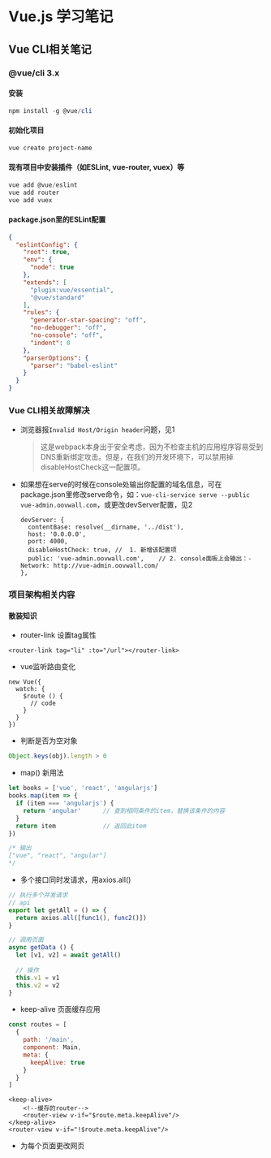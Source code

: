 # Vue.js 学习笔记

## Vue CLI相关笔记
### @vue/cli 3.x
#### 安装
```powershell
npm install -g @vue/cli
```

#### 初始化项目
```powershell
vue create project-name
```

#### 现有项目中安装插件（如ESLint, vue-router, vuex）等
```powershell
vue add @vue/eslint
vue add router
vue add vuex
```

#### package.json里的ESLint配置
```json
{
  "eslintConfig": {
    "root": true,
    "env": {
      "node": true
    },
    "extends": [
      "plugin:vue/essential",
      "@vue/standard"
    ],
    "rules": {
      "generator-star-spacing": "off",
      "no-debugger": "off",
      "no-console": "off",
      "indent": 0
    },
    "parserOptions": {
      "parser": "babel-eslint"
    }
  }
}
```

### Vue CLI相关故障解决
- 浏览器报`Invalid Host/Origin header`问题，见1
  > 这是webpack本身出于安全考虑，因为不检查主机的应用程序容易受到DNS重新绑定攻击。但是，在我们的开发环境下，可以禁用掉disableHostCheck这一配置项。
- 如果想在serve的时候在console处输出你配置的域名信息，可在package.json里修改serve命令，如：`vue-cli-service serve --public vue-admin.oovwall.com`，或更改devServer配置，见2
  ```
  devServer: {
    contentBase: resolve(__dirname, '../dist'),
    host: '0.0.0.0',
    port: 4000,
    disableHostCheck: true, //  1. 新增该配置项
    public: 'vue-admin.oovwall.com',    // 2. console面板上会输出：- Network: http://vue-admin.oovwall.com/
  },
  ```

### 项目架构相关内容
#### 散装知识
- router-link 设置tag属性
```vue
<router-link tag="li" :to="/url"></router-link>
```

- vue监听路由变化
```vuejs
new Vue({
  watch: {
    $route () {
      // code
    }
  }
})
```

- 判断是否为空对象
```javascript
Object.keys(obj).length > 0
```

- map() 新用法
```javascript
let books = ['vue', 'react', 'angularjs']
books.map(item => {
  if (item === 'angularjs') {
    return 'angular'      // 查到相同条件的item，替换该条件的内容
  }
  return item             // 返回此item
})

/* 输出
["vue", "react", "angular"]
*/
```

- 多个接口同时发请求，用axios.all()
```javascript
// 执行多个并发请求
// api
export let getAll = () => {
  return axios.all([func1(), func2()])
}

// 调用页面
async getData () {
  let [v1, v2] = await getAll()
  
  // 操作
  this.v1 = v1
  this.v2 = v2
}
```

- keep-alive 页面缓存应用
```javascript
const routes = [
  {
    path: '/main',
    component: Main,
    meta: {
      keepAlive: true
    }
  }
]
```

```vue
<keep-alive>
    <!--缓存的router-->
    <router-view v-if="$route.meta.keepAlive"/>
</keep-alive>
<router-view v-if="!$route.meta.keepAlive"/>
```

- 为每个页面更改网页<title>；路由拦截
```javascript
const routes = [
  {
    path: '/main',
    component: Main,
    meta: {
      title: '首页'
    }
  }
]

router.beforeEach((to, from, next) => {
  // 为每个页面更改网页<title>
  document.title = to.meta.title
  
  // 路由拦截
  if (to.path === '/list') {
    next({ path: '/add' })
  } else {
    next()
  }
})
```

- Element UI传统方式提交带文件表单
  1. 方法一：自写方法用axios发送提交表单
      ```vue
      <template>
        <el-upload
          ref="upload"
          action="/api/cgFinance/cgt/user/saveFile"
          :limit="1"
          :on-change="selectFile"
          :auto-upload="false">
          <el-button slot="trigger" size="small" type="primary">选取文件</el-button>
          <div slot="tip" class="el-upload__tip">只能上传zip文件</div>
        </el-upload>
      </template>

      <script>
      export default {
        methods: {
          selectFile (file) {
            this.form2.file = file.raw
          },
          async postFileToBank () {
            let formData = new FormData()
            formData.append('userId', this.form2.userId)
            formData.append('email', this.form2.email)
            formData.append('file', this.form2.file)

            let { data } = await postFileToBank(formData)
            if (data.code === 200) {
              this.$notify.success({
                message: data.msg
              })
            } else if (data.code === 401 || data.code === -100) {
              redirectLogin(this, data.msg)
            } else {
              this.$notify.error({
                message: data.msg
              })
            }
          }
        }
      }
      </script>
      ```

  1. 方法二：用`el-upload`组件自带的小form带上其它属性值一起提交。
      ```vue
      <el-upload
        ref="file"
        action="/api/cgFinance/cgt/user/saveFile"
        :headers="{
          token: token
        }"
        :data="{
          email: this.form2.email,
          userId: this.form2.userId
        }"
        :on-success="success"
        :limit="1"
        :file-list="form2.fileList"
        :auto-upload="false">
        <el-button slot="trigger" size="small" type="primary">选取文件</el-button>
        <div slot="tip" class="el-upload__tip">只能上传zip文件</div>
      </el-upload>

      <script>
      export default {
        methods: {
          submit () {
            this.$refs.file.submit()
          },
          success (res, file, fileList) {
            // 请求成功的回调
          }
        }
      }
      </script>
      ```
  
- 判断传入的节点是否为该节点的后代节点
> 一般用来做弹出窗时点击外部关闭，在弹出窗内不关闭，弹出窗外点击页面关闭，这也是js中的Node节点知识
```vue
<script>
// this.$refs.picker.contains(e.target)
export default {
  methods: {
    clickOutSide (e) {
      if (this.pickerVisible && !this.$refs.picker.contains(e.target)) {
          this.pickerVisible = false
      }
    }
  },
  created() {
    document.addEventListener('mouseup', this.clickOutSide)
  },
  destoryed() {
    document.removeEventListener('mouseup', this.clickOutSide)
  }
}
</script>
```

## Vue.js Fundamentals
### 第二课：入门

**`javascript`**

```javascript
var app = new Vue({
    el: '#app',
    data: {
        message: 'Hello world!'
    }
})
```
**`HTML`**

```html
<div id="app">
    <h1>{{message}}</h1>
</div>
```

在控制台输入 `app.message = '你好'` 则可以改变HTML中的文字

### 第三课

**v-text v-html**

**`javascript`**

```javascript
var app = new Vue({
    el: '#app',
    data: {
        message: 'Hello world!'
    }
})
```
**`HTML`**

```html
<div id="app">
    <h1 v-text="message"></h1>
</div>
```

**v-show** 布尔型，控制元素是否显示

**v-if v-else** 判断条件

**v-pre** 直接输出花括号内容，没有值

**v-once** 直接渲染无法更改

**v-cloak** 程序执行之后再渲染到页面

### 第四课 **v-bind** 数据绑定

**`javascript`**

```javascript
var app = new Vue({
    el: '#app',
    data: {
      message: 'Hello world!',
      title: 'Boo ya!',
      url: 'https://cn.vuejs.org/images/logo.png'
    }
  })
```
**`HTML`**

```html
<div id="app">
    <h1 v-bind:title="title">{{message}}</h1>
    <img :src="url" alt="">
</div>
```

### 第五课 **v-for** 循环
```javascript
var app = new Vue({
    el: '#app',
    data: {
      message: 'Hello world!',
      todos: [
        { text: 'Learn Vue'},
        { text: 'Like the video'},
        { text: 'Subscribe to DevMarketer'}
      ]
    }
  })
```
**`HTML`**

```html
<div id="app">
    <h1>{{message}}</h1>
    <ul>
        <li v-for="todo in todos">{{ todo.text }}</li>
    </ul>
</div>
```

### 第六课 **`v-model`**
实时双向绑定

```javascript
var app = new Vue({
    el: '#app',
    data: {
      message: 'Hello world!'
    }
  })
```
**`HTML`**

```html
<input type="text" v-model="message">
```

### 第七课 事件处理
**`v-on:click`**
**`@click`**
**`methods`**

### 第八课 **`computed`**

### 第九课 Getter & Setter

## 其它课程笔记
### 列表删除某一项元素
```vuejs
new Vue({
  el: '#app',
  method: {
    remove(todo) {
      this.todos = this.todos.filter(item => item !== todo)
    }
  }
})
```

### 自定义指令
```vue
<template>
  <div id="app">
    <div v-color="flag">变色</div>
    <div v-drag>拖我</div>
  </div>
</template>

<script>
let app = new Vue({
  directives: {
    color(el, bindings) {
      el.style.background = bindings.value
    },
    drag(el) {
      el.onmousedown = function(e) {
        let disx = e.pageX - el.offsetLeft
        let disx = e.pageY - el.offsetTop
        
        document.onmousemove = function(e) {
          el.style.left = e.pageX - disx + 'px'
          el.style.top = e.pageY - disy + 'px'
        }
        
        document.onmouseup = function() {
          document.onmousemove = document.onmouseup = null
        }
        
        e.preventDefault()
      }
    }
  },
  data: {
    flag: 'red'
  }
})
</script>

<style scoped>
  .flag {
    position: absolute;
    width: 100px;
    height: 100px;
    color: lightseagreen;
  }
</style>
```

